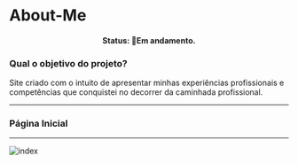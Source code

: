 # About-Me
<h4 align="center"> 
	 Status: 🚧Em andamento.
</h4>
<h3> <b>Qual o objetivo do projeto? </b></h3>
<p>Site criado com o intuito de apresentar minhas experiências profissionais e competências que conquistei no decorrer da caminhada profissional.</p>
<hr>

<h3> <b> Página Inicial </b> </h3>
<hr>

![index](https://user-images.githubusercontent.com/102826415/174600966-1bf95f8c-7ec2-4161-8007-d1776cb5cd14.png)

